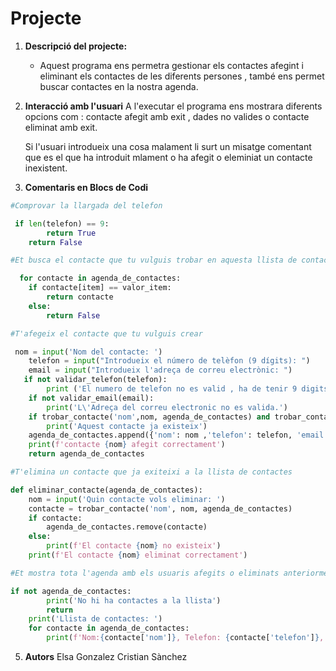 # Projecte

1. **Descripció del projecte:**
   - Aquest programa ens permetra gestionar els contactes afegint i eliminant els contactes de les diferents persones , també ens permet buscar contactes en la nostra agenda.
2. **Interacció amb l'usuari**
   A l'executar el programa ens mostrara diferents opcions com : contacte afegit amb exit , dades no valides o contacte eliminat amb exit.

   Si l'usuari introdueix una cosa malament li surt un misatge comentant que es el que ha introduit mlament o ha afegit o eleminiat un       contacte inexistent.
3. **Comentaris en Blocs de Codi**
```python
#Comprovar la llargada del telefon

 if len(telefon) == 9:
        return True
    return False

#Et busca el contacte que tu vulguis trobar en aquesta llista de contactes

  for contacte in agenda_de_contactes:
    if contacte[item] == valor_item:
        return contacte    
    else:
        return False

#T'afegeix el contacte que tu vulguis crear

 nom = input('Nom del contacte: ')
    telefon = input("Introdueix el número de telèfon (9 dígits): ")
    email = input("Introdueix l'adreça de correu electrònic: ")
   if not validar_telefon(telefon):
        print ('El numero de telefon no es valid , ha de tenir 9 digits.')
    if not validar_email(email):
        print('L\'Adreça del correu electronic no es valida.')
    if trobar_contacte('nom',nom, agenda_de_contactes) and trobar_contacte('telefon',telefon, agenda_de_contactes) and trobar_contacte('email',email):
        print('Aquest contacte ja existeix')
    agenda_de_contactes.append({'nom': nom ,'telefon': telefon, 'email': email})
    print(f'contacte {nom} afegit correctament')
    return agenda_de_contactes

#T'elimina un contacte que ja exiteixi a la llista de contactes

def eliminar_contacte(agenda_de_contactes):
    nom = input('Quin contacte vols eliminar: ')
    contacte = trobar_contacte('nom', nom, agenda_de_contactes)
    if contacte:
        agenda_de_contactes.remove(contacte)
    else:
        print(f'El contacte {nom} no existeix')
    print(f'El contacte {nom} eliminat correctament')

#Et mostra tota l'agenda amb els usuaris afegits o eliminats anteriorment(si es que s'ha eliminat o afegit algun)

if not agenda_de_contactes:
        print('No hi ha contactes a la llista')
        return
    print('Llista de contactes: ')
    for contacte in agenda_de_contactes:
        print(f'Nom:{contacte['nom']}, Telefon: {contacte['telefon']}, Email: {contacte['email']}')
```


5. **Autors**
   Elsa Gonzalez
   Cristian Sànchez

